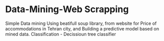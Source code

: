# Data-Mining-Web Scrapping
Simple Data mining Using beatifull soup library, from website for Price of accommodations in Tehran city,
and Building a predictive model based on mined data.
Classification - Decissioun tree classifier 
